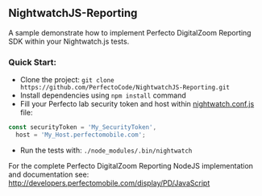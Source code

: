 ## NightwatchJS-Reporting

A sample demonstrate how to implement Perfecto DigitalZoom Reporting SDK within your Nightwatch.js tests.

### Quick Start:
- Clone the project: `git clone https://github.com/PerfectoCode/NightwatchJS-Reporting.git`
- Install dependencies using `npm install` command
- Fill your Perfecto lab security token and host within [nightwatch.conf.js](nightwatch.conf.js) file: 
```JavaScript
const securityToken = 'My_SecurityToken',
  host = 'My_Host.perfectomobile.com';
```
- Run the tests with: `./node_modules/.bin/nightwatch`

For the complete Perfecto DigitalZoom Reporting NodeJS implementation and documentation see: http://developers.perfectomobile.com/display/PD/JavaScript 
